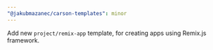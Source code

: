```yaml
---
"@jakubmazanec/carson-templates": minor
---
```


Add new `project/remix-app` template, for creating apps using Remix.js framework.
